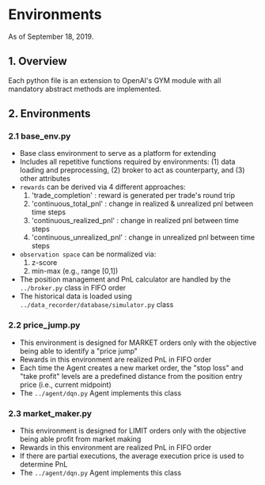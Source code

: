 # Environments
As of September 18, 2019.

## 1. Overview
Each python file is an extension to OpenAI's GYM module 
with all mandatory abstract methods are implemented.

## 2. Environments

### 2.1 base_env.py
- Base class environment to serve as a platform for extending
- Includes all repetitive functions required by environments: (1) data
  loading and preprocessing, (2) broker to act as counterparty, and (3)
  other attributes
- `rewards` can be derived via 4 different approaches:
  1.   'trade_completion' : reward is generated per trade's round trip
  2.   'continuous_total_pnl' : change in realized & unrealized pnl
       between time steps
  3.   'continuous_realized_pnl' : change in realized pnl between time
       steps
  4.   'continuous_unrealized_pnl' : change in unrealized pnl between
       time steps
- `observation space` can be normalized via: 
    1.  z-score
    2. min-max (e.g., range [0,1])
- The position management and PnL calculator are handled by the
  `../broker.py` class in FIFO order
- The historical data is loaded using `../data_recorder/database/simulator.py`
 class

### 2.2 price_jump.py
- This environment is designed for MARKET orders only with the objective
  being able to identify a "price jump"
- Rewards in this environment are realized PnL in FIFO order
- Each time the Agent creates a new market order, 
the "stop loss" and "take profit" levels are a predefined 
distance from the position entry price 
(i.e., current midpoint)
- The `../agent/dqn.py` Agent implements this class
 
### 2.3 market_maker.py
- This environment is designed for LIMIT orders only with the objective
  being able profit from market making
- Rewards in this environment are realized PnL in FIFO order
- If there are partial executions, the average execution price is used
  to determine PnL
 - The `../agent/dqn.py` Agent implements this class